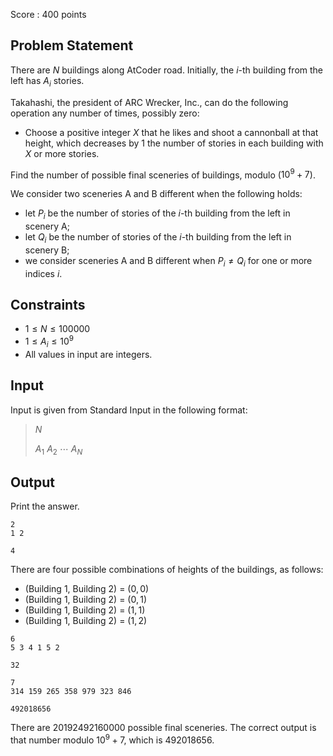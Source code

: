 Score : $400$ points

## Problem Statement

There are $N$ buildings along AtCoder road. Initially, the $i$-th building from the left has $A_i$ stories.

Takahashi, the president of ARC Wrecker, Inc., can do the following operation any number of times, possibly zero:

- Choose a positive integer $X$ that he likes and shoot a cannonball at that height, which decreases by $1$ the number of stories in each building with $X$ or more stories.

Find the number of possible final sceneries of buildings, modulo ($10^{9} + 7$).

We consider two sceneries A and B different when the following holds:

- let $P_i$ be the number of stories of the $i$-th building from the left in scenery A;
- let $Q_i$ be the number of stories of the $i$-th building from the left in scenery B;
- we consider sceneries A and B different when $P_i \neq Q_i$ for one or more indices $i$.

## Constraints

- $1 \leq N \leq 100000$
- $1 \leq A_i \leq 10^{9}$
- All values in input are integers.

## Input

Input is given from Standard Input in the following format:

> $N$
> 
> $A_1$ $A_2$ $\cdots$ $A_N$

## Output

Print the answer.

```input1
2
1 2
```

```output1
4
```

There are four possible combinations of heights of the buildings, as follows:

- (Building $1$, Building $2$) = $(0, 0)$
- (Building $1$, Building $2$) = $(0, 1)$
- (Building $1$, Building $2$) = $(1, 1)$
- (Building $1$, Building $2$) = $(1, 2)$

```input2
6
5 3 4 1 5 2
```

```output2
32
```

```input3
7
314 159 265 358 979 323 846
```

```output3
492018656
```

There are $20192492160000$ possible final sceneries. The correct output is that number modulo $10^{9} + 7$, which is $492018656$.